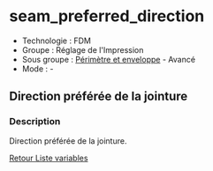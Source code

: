 # seam_preferred_direction

* Technologie : FDM
* Groupe : Réglage de l'Impression
* Sous groupe : [Périmètre et enveloppe](../print_settings/print_settings.md#périmètre-et-enveloppe) - Avancé
* Mode : -

##  Direction préférée de la jointure

### Description

Direction préférée de la jointure.

[Retour Liste variables](variable_list.md)